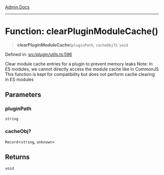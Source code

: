 [Admin Docs](/)

***

# Function: clearPluginModuleCache()

> **clearPluginModuleCache**(`pluginPath`, `cacheObj?`): `void`

Defined in: [src/plugin/utils.ts:596](https://github.com/Sourya07/talawa-api/blob/61a1911602b2f0aac7635e08ae2918f4f768e8ff/src/plugin/utils.ts#L596)

Clear module cache entries for a plugin to prevent memory leaks
Note: In ES modules, we cannot directly access the module cache like in CommonJS
This function is kept for compatibility but does not perform cache clearing in ES modules

## Parameters

### pluginPath

`string`

### cacheObj?

`Record`\<`string`, `unknown`\>

## Returns

`void`
